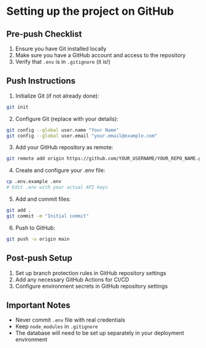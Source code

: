 # Setting up the project on GitHub

## Pre-push Checklist
1. Ensure you have Git installed locally
2. Make sure you have a GitHub account and access to the repository
3. Verify that `.env` is in `.gitignore` (it is!)

## Push Instructions

1. Initialize Git (if not already done):
```bash
git init
```

2. Configure Git (replace with your details):
```bash
git config --global user.name "Your Name"
git config --global user.email "your.email@example.com"
```

3. Add your GitHub repository as remote:
```bash
git remote add origin https://github.com/YOUR_USERNAME/YOUR_REPO_NAME.git
```

4. Create and configure your .env file:
```bash
cp .env.example .env
# Edit .env with your actual API keys
```

5. Add and commit files:
```bash
git add .
git commit -m "Initial commit"
```

6. Push to GitHub:
```bash
git push -u origin main
```

## Post-push Setup
1. Set up branch protection rules in GitHub repository settings
2. Add any necessary GitHub Actions for CI/CD
3. Configure environment secrets in GitHub repository settings

## Important Notes
- Never commit `.env` file with real credentials
- Keep `node_modules` in `.gitignore`
- The database will need to be set up separately in your deployment environment
